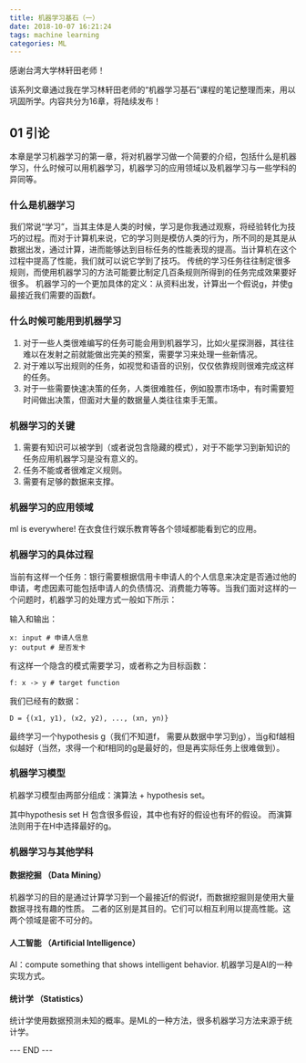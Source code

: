 ```yaml
---
title: 机器学习基石（一）
date: 2018-10-07 16:21:24
tags: machine learning
categories: ML
---
```


感谢台湾大学林轩田老师！

该系列文章通过我在学习林轩田老师的“机器学习基石”课程的笔记整理而来，用以巩固所学。内容共分为16章，将陆续发布！

## 01 引论 
本章是学习机器学习的第一章，将对机器学习做一个简要的介绍，包括什么是机器学习，什么时候可以用机器学习，机器学习的应用领域以及机器学习与一些学科的异同等。

<!-- more -->

### 什么是机器学习
我们常说“学习”，当其主体是人类的时候，学习是你我通过观察，将经验转化为技巧的过程。而对于计算机来说，它的学习则是模仿人类的行为，所不同的是其是从数据出发，通过计算，进而能够达到目标任务的性能表现的提高。当计算机在这个过程中提高了性能，我们就可以说它学到了技巧。
传统的学习任务往往制定很多规则，而使用机器学习的方法可能要比制定几百条规则所得到的任务完成效果要好很多。
机器学习的一个更加具体的定义：从资料出发，计算出一个假说g，并使g最接近我们需要的函数f。

### 什么时候可能用到机器学习
1. 对于一些人类很难编写的任务可能会用到机器学习，比如火星探测器，其往往难以在发射之前就能做出完美的预案，需要学习来处理一些新情况。
2. 对于难以写出规则的任务，如视觉和语音的识别，仅仅依靠规则很难完成这样的任务。
3. 对于一些需要快速决策的任务，人类很难胜任，例如股票市场中，有时需要短时间做出决策，但面对大量的数据量人类往往束手无策。

### 机器学习的关键
1. 需要有知识可以被学到（或者说包含隐藏的模式），对于不能学习到新知识的任务应用机器学习是没有意义的。
2. 任务不能或者很难定义规则。
3. 需要有足够的数据来支撑。

### 机器学习的应用领域
ml is everywhere! 在衣食住行娱乐教育等各个领域都能看到它的应用。

### 机器学习的具体过程
当前有这样一个任务：银行需要根据信用卡申请人的个人信息来决定是否通过他的申请，考虑因素可能包括申请人的负债情况、消费能力等等。当我们面对这样的一个问题时，机器学习的处理方式一般如下所示：

输入和输出：
```
x: input # 申请人信息
y: output # 是否发卡
```
有这样一个隐含的模式需要学习，或者称之为目标函数：
```
f: x -> y # target function 
```
我们已经有的数据：
```
D = {(x1, y1), (x2, y2), ..., (xn, yn)}
```
最终学习一个hypothesis g（我们不知道f， 需要从数据中学习到g），当g和f越相似越好（当然，求得一个和f相同的g是最好的，但是再实际任务上很难做到）。

### 机器学习模型
机器学习模型由两部分组成：演算法 + hypothesis set。

其中hypothesis set H 包含很多假设，其中也有好的假设也有坏的假设。
而演算法则用于在H中选择最好的g。

### 机器学习与其他学科

#### 数据挖掘 （Data Mining）
机器学习的目的是通过计算学习到一个最接近f的假说f，而数据挖掘则是使用大量数据寻找有趣的性质。
二者的区别是其目的。它们可以相互利用以提高性能。这两个领域是密不可分的。

#### 人工智能 （Artificial Intelligence）
AI：compute something that shows intelligent behavior.
机器学习是AI的一种实现方式。
#### 统计学 （Statistics）
统计学使用数据预测未知的概率。是ML的一种方法，很多机器学习方法来源于统计学。


--- END --- 